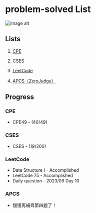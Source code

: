 # problem-solved List

![image alt](https://imgur.com/Ugud9kc.jpg)

## Lists

1. [CPE](https://onlinejudge.org/index.php)

2. [CSES](https://cses.fi/problemset/)

3. [LeetCode](https://leetcode.com/)

4. [APCS（ZeroJudge）](https://zerojudge.tw/Problems)

## Progress

### CPE

* CPE49 - (40/49)


### CSES

* CSES - (19/200)


### LeetCode

* Data Structure I - Accomplished
* LeetCode 75 - Accomplished
* Daily question - 2023/09 Day 10

### APCS

* 慢慢再補齊第四題了！
